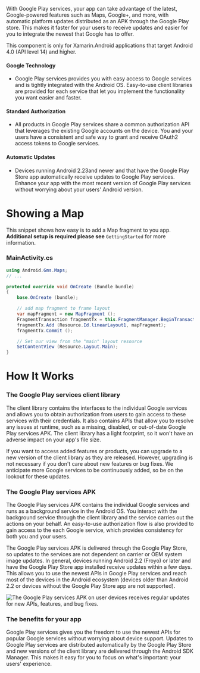With Google Play services, your app can take advantage of the latest, Google-powered features such as Maps, Google+, and more, with automatic platform updates distributed as an APK through the Google Play store. This makes it faster for your users to receive updates and easier for you to integrate the newest that Google has to offer.

This component is only for Xamarin.Android applications that target Android 4.0 (API level 14) and higher. 

#### Google Technology
* Google Play services provides you with easy access to Google services and is tightly integrated with the Android OS. Easy-to-use client libraries are provided for each service that let you implement the functionality you want easier and faster.

#### Standard Authorization
* All products in Google Play services share a common authorization API that leverages the existing Google accounts on the device. You and your users have a consistent and safe way to grant and receive OAuth2 access tokens to Google services.

#### Automatic Updates
* Devices running Android 2.23and newer and that have the Google Play Store app automatically receive updates to Google Play services. Enhance your app with the most recent version of Google Play services without worrying about your users' Android version.

Showing a Map
=============

This snippet shows how easy is to add a Map fragment to you app. **Additional setup is required please see** `GettingStarted` for more information.

### MainActivity.cs

```csharp
using Android.Gms.Maps;
// ...

protected override void OnCreate (Bundle bundle)
{
	base.OnCreate (bundle);

	// add map fragment to frame layout
	var mapFragment = new MapFragment ();
	FragmentTransaction fragmentTx = this.FragmentManager.BeginTransaction();
	fragmentTx.Add (Resource.Id.linearLayout1, mapFragment);
	fragmentTx.Commit ();

	// Set our view from the "main" layout resource
	SetContentView (Resource.Layout.Main);
}
```

How It Works
============

### The Google Play services client library

The client library contains the interfaces to the individual Google services and allows you to obtain authorization from users to gain access to these services with their credentials. It also contains APIs that allow you to resolve any issues at runtime, such as a missing, disabled, or out-of-date Google Play services APK. The client library has a light footprint, so it won't have an adverse impact on your app's file size.

If you want to access added features or products, you can upgrade to a new version of the client library as they are released. However, upgrading is not necessary if you don't care about new features or bug fixes. We anticipate more Google services to be continuously added, so be on the lookout for these updates.

### The Google Play services APK
The Google Play services APK contains the individual Google services and runs as a background service in the Android OS. You interact with the background service through the client library and the service carries out the actions on your behalf. An easy-to-use authorization flow is also provided to gain access to the each Google service, which provides consistency for both you and your users.

The Google Play services APK is delivered through the Google Play Store, so updates to the services are not dependent on carrier or OEM system image updates. In general, devices running Android 2.2 (Froyo) or later and have the Google Play Store app installed receive updates within a few days. This allows you to use the newest APIs in Google Play services and reach most of the devices in the Android ecosystem (devices older than Android 2.2 or devices without the Google Play Store app are not supported).

![The Google Play services APK on user devices receives regular updates for new APIs, features, and bug fixes.][1]

### The benefits for your app
Google Play services gives you the freedom to use the newest APIs for popular Google services without worrying about device support. Updates to Google Play services are distributed automatically by the Google Play Store and new versions of the client library are delivered through the Android SDK Manager. This makes it easy for you to focus on what's important: your users' experience.

[1]: http://developer.android.com/images/play-services-diagram.png